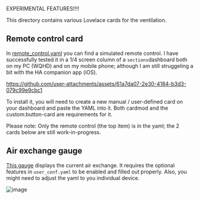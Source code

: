 
EXPERIMENTAL FEATURES!!!!


This directory contains various Lovelace cards for the ventilation.

## Remote control card

In [remote_control.yaml](./remote_control.yaml) you can find a simulated remote control. I have successfully tested it in a 1/4 screen column of a `sections`dashboard both on my PC (WQHD) and on my mobile phone; although I am still struggeling a bit with the HA companion app (iOS).

https://github.com/user-attachments/assets/61a7da07-2e30-4184-b3d3-079c99e9cbc1

To install it, you will need to create a new manual / user-defined card on your dashboard and paste the YAML into it. Both cardmod and the custom:button-card are requirements for it.

Please note: Only the remote control (the top item) is in the yaml; the 2 cards below are still work-in-progress.

## Air exchange gauge

[This gauge](gauge_air_exchange.yaml) displays the current air exchange. It requires the optional features in `user_conf.yaml` to be enabled and filled out properly. Also, you might need to adjust the yaml to you individual device.

![image](https://github.com/user-attachments/assets/f110379d-4c1f-4d32-a07b-e31d3fc4ac4f)

